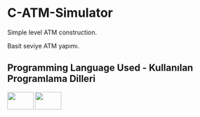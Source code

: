 # C-ATM-Simulator

Simple level ATM construction.

Basit seviye ATM yapımı.






## Programming Language Used - Kullanılan Programlama Dilleri

<a href="https://www.instagram.com/nodemcuteknoloji/"><img height="40" width="60" src="https://cdn.worldvectorlogo.com/logos/c-1.svg" align="left" /></a>
<a href="https://www.instagram.com/nodemcuteknoloji/"><img height="40" width="60" src="https://cdn.worldvectorlogo.com/logos/c.svg" align="left" /></a>
<br/>
<br/>
